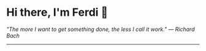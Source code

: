 <h1>Hi there, I'm Ferdi 👋</h1>

<p><em>
  "The more I want to get something done, the less I call it work." — Richard Bach
</em></p>

---
